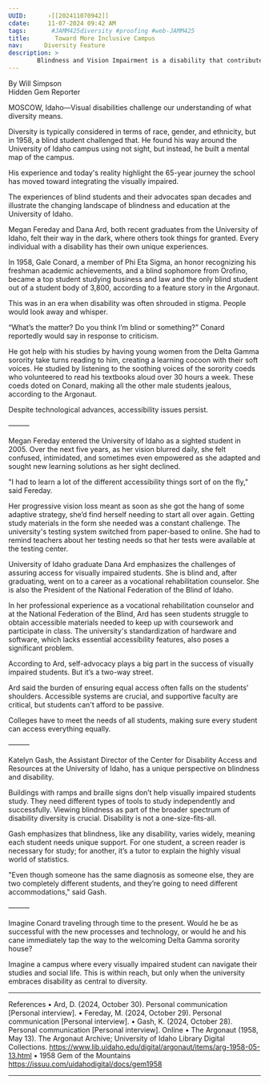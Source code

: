 ```yaml
---
UUID:      ›[[202411070942]] 
cdate:     11-07-2024 09:42 AM
tags:       #JAMM425diversity #proofing #web-JAMM425
title:       Toward More Inclusive Campus 
nav:      Diversity Feature
description: >
        Blindness and Vision Impairment is a disability that contributes to the diverse student population at the University of Idaho.
---
```

By Will Simpson  
Hidden Gem Reporter

MOSCOW, Idaho—Visual disabilities challenge our understanding of what diversity means. 

Diversity is typically considered in terms of race, gender, and ethnicity, but in 1958, a blind student challenged that. He found his way around the University of Idaho campus using not sight, but instead, he built a mental map of the campus. 

His experience and today's reality highlight the 65-year journey the school has moved toward integrating the visually impaired.

The experiences of blind students and their advocates span decades and illustrate the changing landscape of blindness and education at the University of Idaho.

Megan Fereday and Dana Ard, both recent graduates from the University of Idaho, felt their way in the dark, where others took things for granted. Every individual with a disability has their own unique experiences. 

In 1958, Gale Conard, a member of Phi Eta Sigma, an honor recognizing his freshman academic achievements, and a blind sophomore from Orofino, became a top student studying business and law and the only blind student out of a student body of 3,800, according to a feature story in the Argonaut. 

This was in an era when disability was often shrouded in stigma. People would look away and whisper. 

“What’s the matter? Do you think I’m blind or something?” Conard reportedly would say in response to criticism. 

He got help with his studies by having young women from the Delta Gamma sorority take turns reading to him, creating a learning cocoon with their soft voices. He studied by listening to the soothing voices of the sorority coeds who volunteered to read his textbooks aloud over 30 hours a week. These coeds doted on Conard, making all the other male students jealous, according to the Argonaut. 

Despite technological advances, accessibility issues persist. 

———

Megan Fereday entered the University of Idaho as a sighted student in 2005. Over the next five years, as her vision blurred daily, she felt confused, intimidated, and sometimes even empowered as she adapted and sought new learning solutions as her sight declined.

"I had to learn a lot of the different accessibility things sort of on the fly," said Fereday.

Her progressive vision loss meant as soon as she got the hang of some adaptive strategy, she’d find herself needing to start all over again. Getting study materials in the form she needed was a constant challenge. The university's testing system switched from paper-based to online. She had to remind teachers about her testing needs so that her tests were available at the testing center. 

University of Idaho graduate Dana Ard emphasizes the challenges of assuring access for visually impaired students. She is blind and, after graduating, went on to a career as a vocational rehabilitation counselor. She is also the President of the National Federation of the Blind of Idaho. 

In her professional experience as a vocational rehabilitation counselor and at the National Federation of the Blind, Ard has seen students struggle to obtain accessible materials needed to keep up with coursework and participate in class. The university's standardization of hardware and software, which lacks essential accessibility features, also poses a significant problem.

According to Ard, self-advocacy plays a big part in the success of visually impaired students. But it’s a two-way street.

Ard said the burden of ensuring equal access often falls on the students’ shoulders. Accessible systems are crucial, and supportive faculty are critical, but students can't afford to be passive.

Colleges have to meet the needs of all students, making sure every student can access everything equally.

———

Katelyn Gash, the Assistant Director of the Center for Disability Access and Resources at the University of Idaho, has a unique perspective on blindness and disability. 

Buildings with ramps and braille signs don’t help visually impaired students study. They need different types of tools to study independently and successfully. Viewing blindness as part of the broader spectrum of disability diversity is crucial. Disability is not a one-size-fits-all. 

Gash emphasizes that blindness, like any disability, varies widely, meaning each student needs unique support. For one student, a screen reader is necessary for study; for another, it’s a tutor to explain the highly visual world of statistics.

"Even though someone has the same diagnosis as someone else, they are two completely different students, and they’re going to need different accommodations," said Gash.

———

Imagine Conard traveling through time to the present. Would he be as successful with the new processes and technology, or would he and his cane immediately tap the way to the welcoming Delta Gamma sorority house?

Imagine a campus where every visually impaired student can navigate their studies and social life. This is within reach, but only when the university embraces disability as central to diversity. 

----------------------------------
References 
•	Ard, D. (2024, October 30). Personal communication [Personal interview].
•	Fereday, M. (2024, October 29). Personal communication [Personal interview].
•	Gash, K. (2024, October 28). Personal communication [Personal interview].
Online 
•	The Argonaut (1958, May 13). The Argonaut Archive; University of Idaho Library Digital Collections. https://www.lib.uidaho.edu/digital/argonaut/items/arg-1958-05-13.html
•	1958 Gem of the Mountains https://issuu.com/uidahodigital/docs/gem1958
 
 ----------------------------------
